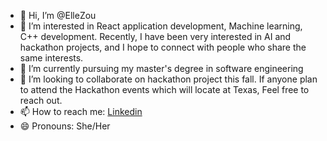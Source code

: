 - 👋 Hi, I’m @ElleZou
- 👀 I’m interested in React application development, Machine learning, C++ development. Recently, I have been very interested in AI and hackathon projects, and I hope to connect with people who share the same interests.
- 🌱 I’m currently pursuing my master's degree in software engineering
- 💞️ I’m looking to collaborate on hackathon project this fall. If anyone plan to attend the Hackathon events which will locate at Texas, Feel free to reach out.
- 📫 How to reach me: [Linkedin](https://www.linkedin.com/in/elle-zou/) 
- 😄 Pronouns: She/Her


<!---
ElleZou/ElleZou is a ✨ special ✨ repository because its `README.md` (this file) appears on your GitHub profile.
You can click the Preview link to take a look at your changes.
--->

